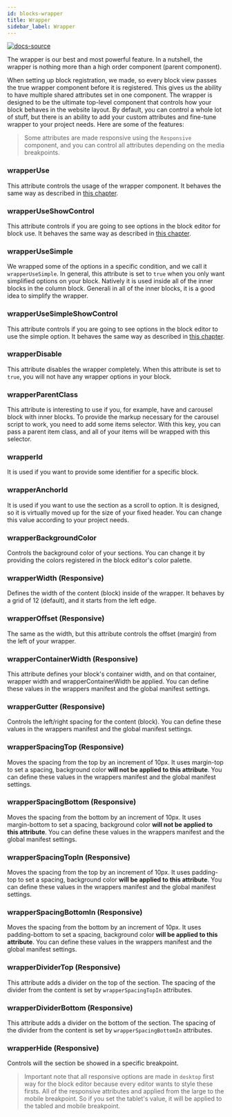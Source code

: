 ```yaml
---
id: blocks-wrapper
title: Wrapper
sidebar_label: Wrapper
---
```


[![docs-source](https://img.shields.io/badge/source-eigthshift--frontend--libs-yellow?style=for-the-badge&logo=javascript&labelColor=2a2a2a)](https://github.com/infinum/eightshift-frontend-libs/tree/develop/blocks/init/src/blocks/)

The wrapper is our best and most powerful feature. In a nutshell, the wrapper is nothing more than a high order component (parent component). 

When setting up block registration, we made, so every block view passes the true wrapper component before it is registered. This gives us the ability to have multiple shared attributes set in one component. The wrapper is designed to be the ultimate top-level component that controls how your block behaves in the website layout. By default, you can control a whole lot of stuff, but there is an ability to add your custom attributes and fine-tune wrapper to your project needs. Here are some of the features:

> Some attributes are made responsive using the `Responsive` component, and you can control all attributes depending on the media breakpoints.

### wrapperUse

This attribute controls the usage of the wrapper component. It behaves the same way as described in [this chapter](blocks-component-in-block#i-dont-need-all-the-component-options-in-my-block).

### wrapperUseShowControl

This attribute controls if you are going to see options in the block editor for block use. It behaves the same way as described in [this chapter](blocks-component-in-block#i-dont-want-my-editor-to-be-able-to-change-components-options-in-my-block).

### wrapperUseSimple

We wrapped some of the options in a specific condition, and we call it `wrapperUseSimple`. In general, this attribute is set to `true` when you only want simplified options on your block. Natively it is used inside all of the inner blocks in the column block. Generali in all of the inner blocks, it is a good idea to simplify the wrapper.

### wrapperUseSimpleShowControl

This attribute controls if you are going to see options in the block editor to use the simple option. It behaves the same way as described in [this chapter](blocks-component-in-block#i-dont-want-my-editor-to-be-able-to-change-components-options-in-my-block).

### wrapperDisable

This attribute disables the wrapper completely. When this attribute is set to `true`, you will not have any wrapper options in your block.

### wrapperParentClass

This attribute is interesting to use if you, for example, have and carousel block with inner blocks. To provide the markup necessary for the carousel script to work, you need to add some items selector. With this key, you can pass a parent item class, and all of your items will be wrapped with this selector.

### wrapperId

It is used if you want to provide some identifier for a specific block.

### wrapperAnchorId

It is used if you want to use the section as a scroll to option. It is designed, so it is virtually moved up for the size of your fixed header. You can change this value according to your project needs.

### wrapperBackgroundColor

Controls the background color of your sections. You can change it by providing the colors registered in the block editor's color palette.

### wrapperWidth (Responsive)

Defines the width of the content (block) inside of the wrapper. It behaves by a grid of 12 (default), and it starts from the left edge.

### wrapperOffset (Responsive)

The same as the width, but this attribute controls the offset (margin) from the left of your wrapper.

### wrapperContainerWidth (Responsive)

This attribute defines your block's container width, and on that container, wrapper width and wrapperContainerWidth be applied. You can define these values in the wrappers manifest and the global manifest settings.

### wrapperGutter (Responsive)

Controls the left/right spacing for the content (block). You can define these values in the wrappers manifest and the global manifest settings.

### wrapperSpacingTop (Responsive)

Moves the spacing from the top by an increment of 10px. It uses margin-top to set a spacing, background color **will not be applied to this attribute**. You can define these values in the wrappers manifest and the global manifest settings.

### wrapperSpacingBottom (Responsive)

Moves the spacing from the bottom by an increment of 10px. It uses margin-bottom to set a spacing, background color **will not be applied to this attribute**. You can define these values in the wrappers manifest and the global manifest settings.

### wrapperSpacingTopIn (Responsive)

Moves the spacing from the top by an increment of 10px. It uses padding-top to set a spacing, background color **will be applied to this attribute**. You can define these values in the wrappers manifest and the global manifest settings.

### wrapperSpacingBottomIn (Responsive)

Moves the spacing from the bottom by an increment of 10px. It uses padding-bottom to set a spacing, background color **will be applied to this attribute**. You can define these values in the wrappers manifest and the global manifest settings.

### wrapperDividerTop (Responsive)

This attribute adds a divider on the top of the section. The spacing of the divider from the content is set by `wrapperSpacingTopIn` attributes.

### wrapperDividerBottom (Responsive)

This attribute adds a divider on the bottom of the section. The spacing of the divider from the content is set by `wrapperSpacingBottomIn` attributes.

### wrapperHide (Responsive)

Controls will the section be showed in a specific breakpoint.

> Important note that all responsive options are made in `desktop` first way for the block editor because every editor wants to style these firsts. All of the responsive attributes and applied from the large to the mobile breakpoint. So if you set the tablet's value, it will be applied to the tabled and mobile breakpoint.
